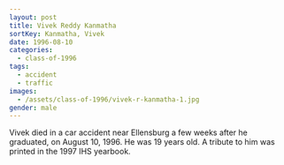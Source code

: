 ```yaml
---
layout: post
title: Vivek Reddy Kanmatha
sortKey: Kanmatha, Vivek
date: 1996-08-10
categories:
  - class-of-1996
tags:
  - accident
  - traffic
images:
  - /assets/class-of-1996/vivek-r-kanmatha-1.jpg
gender: male
---
```


Vivek died in a car accident near Ellensburg a few weeks after he graduated, on August 10, 1996. He was 19 years old. A tribute to him was printed in the 1997 IHS yearbook.
